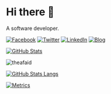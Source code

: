 # Hi there 👋

A software developer.

[![Facebook](https://img.shields.io/badge/facebook-005FED.svg?style=for-the-badge&logo=facebook&logoColor=white)](https://www.facebook.com/theafaid/)
[![Twitter](https://img.shields.io/badge/Twitter-000000?style=for-the-badge&logo=Twitter&logoColor=white)](https://twitter.com/theafaid)
[![LinkedIn](https://img.shields.io/badge/LinkedIn-000000?style=for-the-badge&logo=LinkedIn&logoColor=white)](https://www.linkedin.com/in/faid/)
[![Blog](https://img.shields.io/badge/Blog-000000?style=for-the-badge&logo=Blogger&logoColor=white)](https://theafaid.com/blog/)

[![GitHub Stats](https://github-readme-stats.vercel.app/api?username=theafaid&theme=light&count_private=true&show_icons=true&hide_title=true&hide_border=true&include_all_commits=true)](https://github.com/theafaid)

<p><img align="center" src="https://github-readme-streak-stats.herokuapp.com/?user=theafaid&show_icons=true&count_private=true&show_icons=true&include_all_commits=true&theme=light" alt="theafaid" /></p>


[![GitHub Stats Langs](https://github-readme-stats.vercel.app/api/top-langs/?username=theafaid&langs_count=15&theme=dracula&hide_title=true&layout=compact&hide_border=true)](https://github.com/theafaid)

[![Metrics](/github-metrics.svg)](https://github.com/theafaid)
